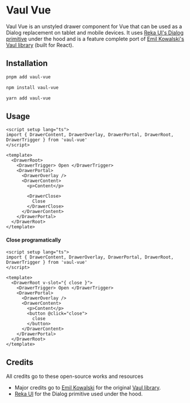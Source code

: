 # Vaul Vue

Vaul Vue is an unstyled drawer component for Vue that can be used as a Dialog replacement on tablet and mobile devices.
It uses [Reka UI's Dialog primitive](https://www.reka-ui.com/docs/components/dialog) under the hood and is a feature complete port of [Emil Kowalski's Vaul library](https://github.com/emilkowalski/vaul) (built for React).

## Installation

```bash
pnpm add vaul-vue
```

```bash
npm install vaul-vue
```

```bash
yarn add vaul-vue
```

## Usage

```vue
<script setup lang="ts">
import { DrawerContent, DrawerOverlay, DrawerPortal, DrawerRoot, DrawerTrigger } from 'vaul-vue'
</script>

<template>
  <DrawerRoot>
    <DrawerTrigger> Open </DrawerTrigger>
    <DrawerPortal>
      <DrawerOverlay />
      <DrawerContent>
        <p>Content</p>

        <DrawerClose>
          Close
        </DrawerClose>
      </DrawerContent>
    </DrawerPortal>
  </DrawerRoot>
</template>
```

#### Close programatically

```vue
<script setup lang="ts">
import { DrawerContent, DrawerOverlay, DrawerPortal, DrawerRoot, DrawerTrigger } from 'vaul-vue'
</script>

<template>
  <DrawerRoot v-slot="{ close }">
    <DrawerTrigger> Open </DrawerTrigger>
    <DrawerPortal>
      <DrawerOverlay />
      <DrawerContent>
        <p>Content</p>
        <button @click="close">
          close
        </button>
      </DrawerContent>
    </DrawerPortal>
  </DrawerRoot>
</template>
```

## Credits

All credits go to these open-source works and resources

- Major credits go to [Emil Kowalski](https://emilkowal.ski/) for the original [Vaul library](https://github.com/emilkowalski/vaul).
- [Reka UI](https://www.reka-ui.com/) for the Dialog primitive used under the hood.
